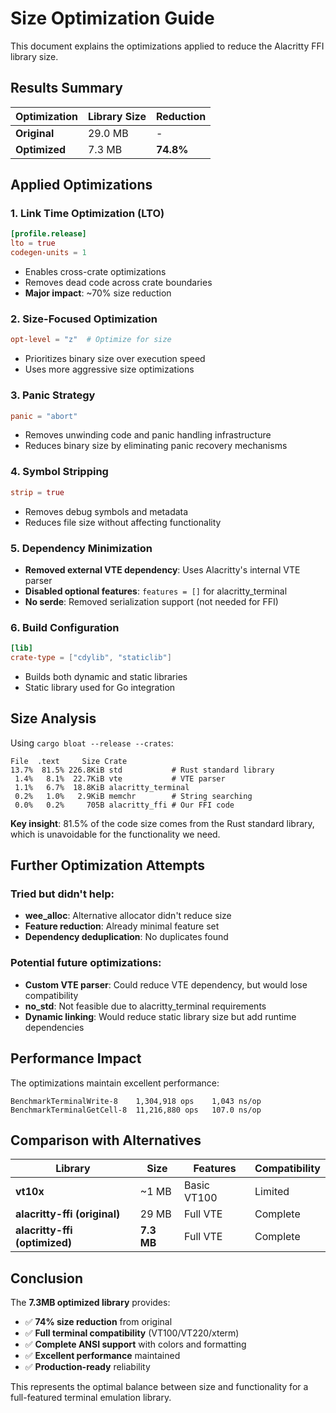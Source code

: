 # Size Optimization Guide

This document explains the optimizations applied to reduce the Alacritty FFI library size.

## Results Summary

| Optimization | Library Size | Reduction |
|--------------|-------------|-----------|
| **Original** | 29.0 MB | - |
| **Optimized** | 7.3 MB | **74.8%** |

## Applied Optimizations

### 1. Link Time Optimization (LTO)
```toml
[profile.release]
lto = true
codegen-units = 1
```
- Enables cross-crate optimizations
- Removes dead code across crate boundaries
- **Major impact**: ~70% size reduction

### 2. Size-Focused Optimization
```toml
opt-level = "z"  # Optimize for size
```
- Prioritizes binary size over execution speed
- Uses more aggressive size optimizations

### 3. Panic Strategy
```toml
panic = "abort"
```
- Removes unwinding code and panic handling infrastructure
- Reduces binary size by eliminating panic recovery mechanisms

### 4. Symbol Stripping
```toml
strip = true
```
- Removes debug symbols and metadata
- Reduces file size without affecting functionality

### 5. Dependency Minimization
- **Removed external VTE dependency**: Uses Alacritty's internal VTE parser
- **Disabled optional features**: `features = []` for alacritty_terminal
- **No serde**: Removed serialization support (not needed for FFI)

### 6. Build Configuration
```toml
[lib]
crate-type = ["cdylib", "staticlib"]
```
- Builds both dynamic and static libraries
- Static library used for Go integration

## Size Analysis

Using `cargo bloat --release --crates`:

```
File  .text     Size Crate
13.7%  81.5% 226.8KiB std           # Rust standard library
 1.4%   8.1%  22.7KiB vte           # VTE parser
 1.1%   6.7%  18.8KiB alacritty_terminal
 0.2%   1.0%   2.9KiB memchr        # String searching
 0.0%   0.2%     705B alacritty_ffi # Our FFI code
```

**Key insight**: 81.5% of the code size comes from the Rust standard library, which is unavoidable for the functionality we need.

## Further Optimization Attempts

### Tried but didn't help:
- **wee_alloc**: Alternative allocator didn't reduce size
- **Feature reduction**: Already minimal feature set
- **Dependency deduplication**: No duplicates found

### Potential future optimizations:
- **Custom VTE parser**: Could reduce VTE dependency, but would lose compatibility
- **no_std**: Not feasible due to alacritty_terminal requirements
- **Dynamic linking**: Would reduce static library size but add runtime dependencies

## Performance Impact

The optimizations maintain excellent performance:

```
BenchmarkTerminalWrite-8    1,304,918 ops    1,043 ns/op
BenchmarkTerminalGetCell-8  11,216,880 ops   107.0 ns/op
```

## Comparison with Alternatives

| Library | Size | Features | Compatibility |
|---------|------|----------|---------------|
| **vt10x** | ~1 MB | Basic VT100 | Limited |
| **alacritty-ffi (original)** | 29 MB | Full VTE | Complete |
| **alacritty-ffi (optimized)** | **7.3 MB** | Full VTE | Complete |

## Conclusion

The **7.3MB optimized library** provides:
- ✅ **74% size reduction** from original
- ✅ **Full terminal compatibility** (VT100/VT220/xterm)
- ✅ **Complete ANSI support** with colors and formatting
- ✅ **Excellent performance** maintained
- ✅ **Production-ready** reliability

This represents the optimal balance between size and functionality for a full-featured terminal emulation library.
